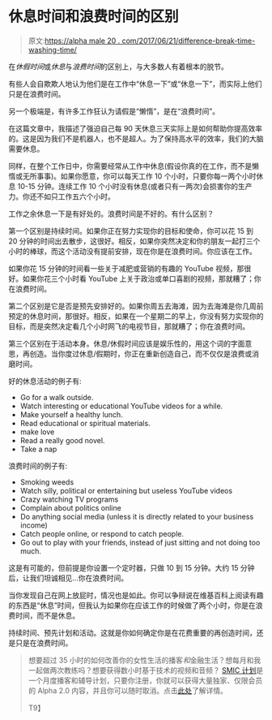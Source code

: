 # 休息时间和浪费时间的区别

> 原文:[https://alpha male 20 . com/2017/06/21/difference-break-time-washing-time/](https://alphamale20.com/2017/06/21/difference-break-time-wasting-time/)

在*休假时间*或*休息*与*浪费时间*的区别上，与大多数人有着根本的脱节。

有些人会自欺欺人地认为他们是在工作中“休息一下”或“休息一下”，而实际上他们只是在浪费时间。

另一个极端是，有许多工作狂认为请假是“懒惰”，是在“浪费时间”。

在这篇文章中，我描述了强迫自己每 90 天休息三天实际上是如何帮助你提高效率的。这是因为我们不是机器人，也不是超人。为了保持高水平的效率，我们的大脑需要休息。

同样，在整个工作日中，你需要经常从工作中休息(假设你真的在工作，而不是懒惰或无所事事)。如果你愿意，你可以每天工作 10 个小时，只要你每一两个小时休息 10-15 分钟。连续工作 10 个小时没有休息(或者只有一两次)会损害你的生产力。你还不如只工作五六个小时。

工作之余休息一下是有好处的。浪费时间是不好的。有什么区别？

第一个区别是持续时间。如果你正在努力实现你的目标和使命，你可以花 15 到 20 分钟的时间出去散步，这很好。相反，如果你突然决定和你的朋友一起打三个小时的棒球，而这个活动没有提前安排，现在你是在浪费时间。你应该在工作。

如果你花 15 分钟的时间看一些关于减肥或营销的有趣的 YouTube 视频，那很好。如果你花三个小时看 YouTube 上关于政治或单口喜剧的视频，那就糟了；你在浪费时间。

第二个区别是它是否是预先安排好的。如果你周五去海滩，因为去海滩是你几周前预定的休息时间，那很好。相反，如果在一个星期二的早上，你没有努力实现你的目标，而是突然决定看几个小时网飞的电视节目，那就糟了；你在浪费时间。

第三个区别在于活动本身。休息/休假时间应该是娱乐性的，用这个词的字面意思，再创造。当你度过休息/假期时，你正在重新创造自己，而不仅仅是浪费或消磨时间。

好的休息活动的例子有:

*   Go for a walk outside.
*   Watch interesting or educational YouTube videos for a while.
*   Make yourself a healthy lunch.
*   Read educational or spiritual materials.
*   make love
*   Read a really good novel.
*   Take a nap

浪费时间的例子有:

*   Smoking weeds
*   Watch silly, political or entertaining but useless YouTube videos
*   Crazy watching TV programs
*   Complain about politics online
*   Do anything social media (unless it is directly related to your business income)
*   Catch people online, or respond to catch people.
*   Go out to play with your friends, instead of just sitting and not doing too much.

这是有可能的，但前提是你设置一个定时器，只做 10 到 15 分钟。大约 15 分钟后，让我们坦诚相见...你在浪费时间。

当你发现自己在网上放屁时，情况也是如此。你可以争辩说在维基百科上阅读有趣的东西是“休息”时间，但我认为如果你在应该工作的时候做了两个小时，你是在浪费时间，而不是休息。

持续时间、预先计划和活动。这就是你如何确定你是在花费重要的再创造时间，还是只是在浪费时间。

> 想要超过 35 小时的如何改善你的女性生活的播客*和*金融生活？想每月和我一起做两次教练吗？想要获得数小时基于技术的视频和音频？ [SMIC 计划](https://alphamale20.kartra.com/page/vIL17)是一个月度播客和辅导计划，只要你注册，你就可以获得大量独家、仅限会员的 Alpha 2.0 内容，并且你可以随时取消。点击[此处](https://alphamale20.kartra.com/page/vIL17)了解详情。
> 
> T9】